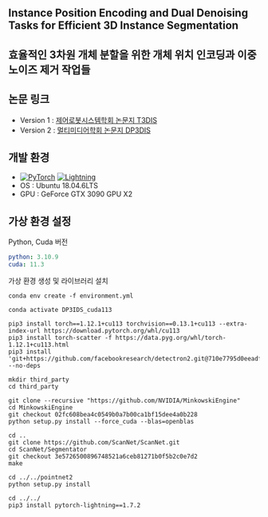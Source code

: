 ## Instance Position Encoding and Dual Denoising Tasks for Efficient 3D Instance Segmentation
## 효율적인 3차원 개체 분할을 위한 개체 위치 인코딩과 이중 노이즈 제거 작업들

## 논문 링크
- Version 1 : <a href="https://www.dbpia.co.kr/pdf/pdfView.do?nodeId=NODE11621139&googleIPSandBox=false&mark=0&ipRange=false&b2cLoginYN=false&aiChatView=B&readTime=15-20&isPDFSizeAllowed=true&accessgl=Y&language=ko_KR&hasTopBanner=true">제어로봇시스템학회 논문지 T3DIS</a>
- Version 2 : <a href="https://www.dbpia.co.kr/pdf/pdfView.do?nodeId=NODE11758934&googleIPSandBox=false&mark=0&ipRange=false&b2cLoginYN=false&aiChatView=B&readTime=15-20&isPDFSizeAllowed=true&accessgl=Y&language=ko_KR&hasTopBanner=true">멀티미디어학회 논문지 DP3DIS</a>


## 개발 환경
- <a href="https://pytorch.org/get-started/locally/"><img alt="PyTorch" src="https://img.shields.io/badge/PyTorch-ee4c2c?logo=pytorch&logoColor=white"></a> <a href="https://pytorchlightning.ai/"><img alt="Lightning" src="https://img.shields.io/badge/-Lightning-792ee5?logo=pytorchlightning&logoColor=white"></a>
- OS : Ubuntu 18.04.6LTS
- GPU : GeForce GTX 3090 GPU X2

## 가상 환경 설정
Python, Cuda 버전 
```yaml
python: 3.10.9
cuda: 11.3
```
가상 환경 생성 및 라이브러리 설치
```
conda env create -f environment.yml

conda activate DP3IDS_cuda113

pip3 install torch==1.12.1+cu113 torchvision==0.13.1+cu113 --extra-index-url https://download.pytorch.org/whl/cu113
pip3 install torch-scatter -f https://data.pyg.org/whl/torch-1.12.1+cu113.html
pip3 install 'git+https://github.com/facebookresearch/detectron2.git@710e7795d0eeadf9def0e7ef957eea13532e34cf' --no-deps

mkdir third_party
cd third_party

git clone --recursive "https://github.com/NVIDIA/MinkowskiEngine"
cd MinkowskiEngine
git checkout 02fc608bea4c0549b0a7b00ca1bf15dee4a0b228
python setup.py install --force_cuda --blas=openblas

cd ..
git clone https://github.com/ScanNet/ScanNet.git
cd ScanNet/Segmentator
git checkout 3e5726500896748521a6ceb81271b0f5b2c0e7d2
make

cd ../../pointnet2
python setup.py install

cd ../../
pip3 install pytorch-lightning==1.7.2
```
